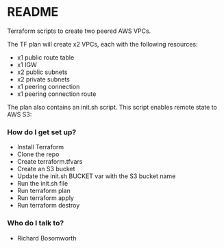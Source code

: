 # README #

Terraform scripts to create two peered AWS VPCs.

The TF plan will create x2 VPCs, each with the following resources:

* x1 public route table
* x1 IGW
* x2 public subnets
* x2 private subnets
* x1 peering connection
* x1 peering connection route

The plan also contains an init.sh script. This script enables remote state to AWS S3:

### How do I get set up? ###

* Install Terraform
* Clone the repo
* Create terraform.tfvars
* Create an S3 bucket
* Update the init.sh BUCKET var with the S3 bucket name
* Run the init.sh file
* Run terraform plan
* Run terraform apply
* Run terraform destroy

### Who do I talk to? ###

* Richard Bosomworth